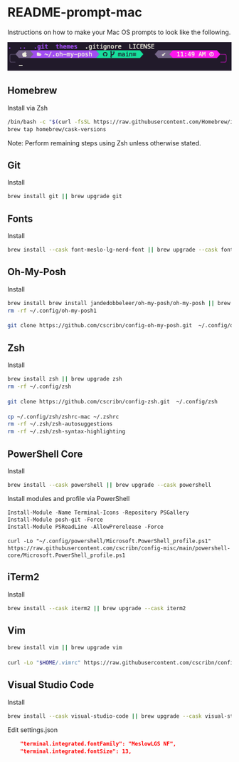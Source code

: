 # README-prompt-mac

Instructions on how to make your Mac OS prompts to look like the following.

![prompt](./images/prompt.png)

## Homebrew

Install via Zsh

```sh
/bin/bash -c "$(curl -fsSL https://raw.githubusercontent.com/Homebrew/install/HEAD/install.sh)"
brew tap homebrew/cask-versions
```

Note: Perform remaining steps using Zsh unless otherwise stated.

## Git

Install

```sh
brew install git || brew upgrade git
```

## Fonts

Install

```sh
brew install --cask font-meslo-lg-nerd-font || brew upgrade --cask font-meslo-lg-nerd-font
```

## Oh-My-Posh

Install

```sh
brew install brew install jandedobbeleer/oh-my-posh/oh-my-posh || brew upgrade brew install jandedobbeleer/oh-my-posh/oh-my-posh
rm -rf ~/.config/oh-my-posh1

git clone https://github.com/cscribn/config-oh-my-posh.git  ~/.config/oh-my-posh
```

## Zsh

Install

```sh
brew install zsh || brew upgrade zsh
rm -rf ~/.config/zsh

git clone https://github.com/cscribn/config-zsh.git  ~/.config/zsh

cp ~/.config/zsh/zshrc-mac ~/.zshrc
rm -rf ~/.zsh/zsh-autosuggestions
rm -rf ~/.zsh/zsh-syntax-highlighting
```

## PowerShell Core

Install

```sh
brew install --cask powershell || brew upgrade --cask powershell
```

Install modules and profile via PowerShell

```pwsh
Install-Module -Name Terminal-Icons -Repository PSGallery
Install-Module posh-git -Force
Install-Module PSReadLine -AllowPrerelease -Force

curl -Lo "~/.config/powershell/Microsoft.PowerShell_profile.ps1" https://raw.githubusercontent.com/cscribn/config-misc/main/powershell-core/Microsoft.PowerShell_profile.ps1
```

## iTerm2

Install

```sh
brew install --cask iterm2 || brew upgrade --cask iterm2
```

## Vim

```sh
brew install vim || brew upgrade vim

curl -Lo "$HOME/.vimrc" https://raw.githubusercontent.com/cscribn/config-misc/main/vim/vimrc
```

## Visual Studio Code

Install

```sh
brew install --cask visual-studio-code || brew upgrade --cask visual-studio-code
```

Edit settings.json

```json
    "terminal.integrated.fontFamily": "MeslowLGS NF",
    "terminal.integrated.fontSize": 13,
```
